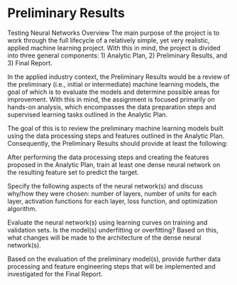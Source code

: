 # Preliminary Results
Testing Neural Networks
Overview
The main purpose of the  project is to work through the full lifecycle of a relatively simple, yet very realistic, applied machine learning project. With this in mind, the project is divided into three general components: 1) Analytic Plan, 2) Preliminary Results, and 3) Final Report.

In the applied industry context, the Preliminary Results would be a review of the preliminary (i.e., initial or intermediate) machine learning models, the goal of which is to evaluate the models and determine possible areas for improvement. With this in mind, the assignment is focused primarily on hands-on analysis, which encompasses the data preparation steps and supervised learning tasks outlined in the Analytic Plan.


The goal of this  is to review the preliminary machine learning models built using the data processing steps and features outlined in the Analytic Plan. Consequently, the Preliminary Results should provide at least the following:

After performing the data processing steps and creating the features proposed in the Analytic Plan, train at least one dense neural network on the resulting feature set to predict the target.

Specify the following aspects of the neural network(s) and discuss why/how they were chosen: number of layers, number of units for each layer, activation functions for each layer, loss function, and optimization algorithm.

Evaluate the neural network(s) using learning curves on training and validation sets. Is the model(s) underfitting or overfitting? Based on this, what changes will be made to the architecture of the dense neural network(s).

Based on the evaluation of the preliminary model(s), provide further data processing and feature engineering steps that will be implemented and investigated for the Final Report.


